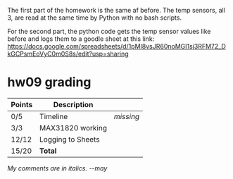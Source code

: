 The first part of the homework is the same af before. The temp sensors, all 3, are read at the same time by Python with no bash scripts.

For the second part, the python code gets the temp sensor values like before and logs them to a goodle sheet at this link:
https://docs.google.com/spreadsheets/d/1pMI8vsJR60noMGI1sj3RFM72_DkGCPsmEoVyC0m0S8s/edit?usp=sharing

# hw09 grading

| Points      | Description | |
| ----------- | ----------- |-|
|  0/5 | Timeline | *missing*
|  3/3 | MAX31820 working
| 12/12| Logging to Sheets
| 15/20| **Total**

*My comments are in italics. --may*

